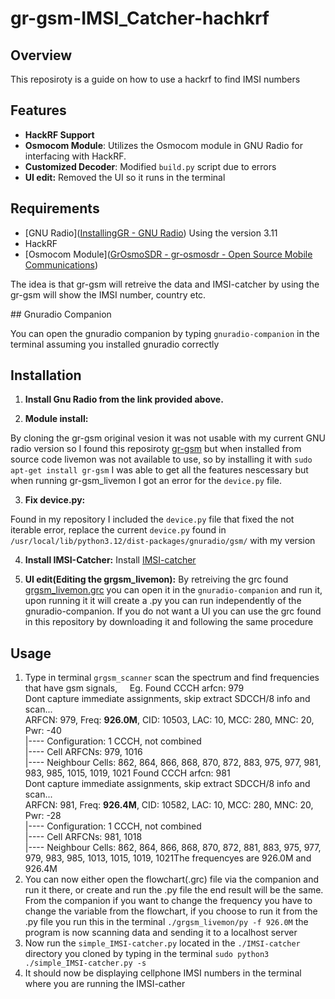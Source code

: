 # gr-gsm-IMSI_Catcher-hachkrf

## Overview

This reposiroty is a guide on how to use a hackrf to find IMSI numbers

## Features

- **HackRF Support**
- **Osmocom Module**: Utilizes the Osmocom module in GNU Radio for interfacing with HackRF.
- **Customized Decoder**: Modified `build.py` script due to errors
- **UI edit:** Removed the UI so it runs in the terminal

## Requirements

- [GNU Radio]([InstallingGR - GNU Radio](https://wiki.gnuradio.org/index.php/InstallingGR)) Using the version 3.11
- HackRF
- [Osmocom Module]([GrOsmoSDR - gr-osmosdr - Open Source Mobile Communications](https://osmocom.org/projects/gr-osmosdr/wiki))

The idea is that gr-gsm will retreive the data and IMSI-catcher by using the gr-gsm will show the IMSI number, country etc.

## Gnuradio Companion

You can open the gnuradio companion by typing `gnuradio-companion` in the terminal assuming you installed gnuradio correctly

## Installation

1. **Install Gnu Radio from the link provided above.**
  
2. **Module install:**
  
  By cloning the gr-gsm original vesion it was not usable with my current GNU radio version so I found this reposiroty [gr-gsm](https://github.com/bkerler/gr-gsm/tree/maint-3.10_with_multiarfcn) but when installed from source code livemon was not available to use, so by installing it with `sudo apt-get install gr-gsm` I was able to get all the features nescessary but when running gr-gsm_livemon I got an error for the `device.py` file.
  
3. **Fix device.py:**
  
  Found in my repository I included the `device.py` file that fixed the not iterable error, replace the current `device.py` found in `/usr/local/lib/python3.12/dist-packages/gnuradio/gsm/` with my version
  
4. **Install IMSI-Catcher:**
  Install [IMSI-catcher](https://github.com/Oros42/IMSI-catcher)
  
5. **UI edit(Editing the grgsm_livemon):**
   By retreiving the grc found [grgsm_livemon.grc](https://github.com/ptrkrysik/gr-gsm/blob/master/apps/grgsm_livemon.grc) you can open it in the `gnuradio-companion` and run it, upon running it it will create a .py you can run independently of the gnuradio-companion. If you do not want a UI you can use the grc found in this repository by downloading it and following the same procedure
    

## Usage

1. Type in terminal `grgsm_scanner` scan the spectrum and find frequencies that have gsm signals,     Eg. Found CCCH arfcn: 979  
  Dont capture immediate assignments, skip extract SDCCH/8 info and scan...  
  ARFCN: 979, Freq: **926.0M**, CID: 10503, LAC: 10, MCC: 280, MNC: 20, Pwr: -40  
  |---- Configuration: 1 CCCH, not combined  
  |---- Cell ARFCNs: 979, 1016  
  |---- Neighbour Cells: 862, 864, 866, 868, 870, 872, 883, 975, 977, 981, 983, 985, 1015, 1019, 1021 Found CCCH arfcn: 981  
  Dont capture immediate assignments, skip extract SDCCH/8 info and scan...  
  ARFCN: 981, Freq: **926.4M**, CID: 10582, LAC: 10, MCC: 280, MNC: 20, Pwr: -28  
  |---- Configuration: 1 CCCH, not combined  
  |---- Cell ARFCNs: 981, 1018  
  |---- Neighbour Cells: 862, 864, 866, 868, 870, 872, 881, 883, 975, 977, 979, 983, 985, 1013, 1015, 1019, 1021The frequencyes are 926.0M and 926.4M
2. You can now either open the flowchart(.grc) file via the companion and run it there, or create and run the .py file the end result will be the same. From the companion if you want to change the frequency you have to change the variable from the flowchart, if you choose to run it from the .py file you run this in the terminal `./grgsm_livemon/py -f 926.0M` the program is now scanning data and sending it to a localhost server
3. Now run the `simple_IMSI-catcher.py` located in the `./IMSI-catcher` directory you cloned by typing in the terminal `sudo python3 ./simple_IMSI-catcher.py -s`
4. It should now be displaying cellphone IMSI numbers in the terminal where you are running the IMSI-cather
